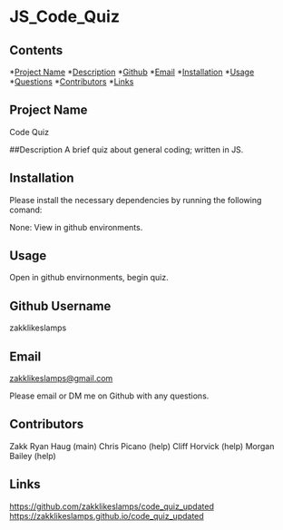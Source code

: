 # JS_Code_Quiz

## Contents
  
  *[Project Name](#project)
  *[Description](#description)
  *[Github](#github)
  *[Email](#email)
  *[Installation](#installation)
  *[Usage](#usage)
  *[Questions](#questions)
  *[Contributors](#contributors)
  *[Links](#links)

  ## Project Name
  Code Quiz

  ##Description
  A brief quiz about general coding; written in JS.

  ## Installation 
  Please install the necessary dependencies by running the following comand:

  None: View in github environments.

  ## Usage 
  Open in github envirnonments, begin quiz. 


  ## Github Username
  zakklikeslamps

  ## Email 
  zakklikeslamps@gmail.com

  Please email or DM me on Github with any questions.

## Contributors
Zakk Ryan Haug (main)
Chris Picano (help)
Cliff Horvick (help)
Morgan Bailey (help)

## Links
https://github.com/zakklikeslamps/code_quiz_updated
https://zakklikeslamps.github.io/code_quiz_updated



